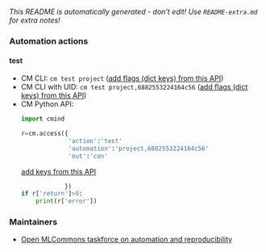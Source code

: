 *This README is automatically generated - don't edit! Use `README-extra.md` for extra notes!*

### Automation actions

#### test

  * CM CLI: ```cm test project``` ([add flags (dict keys) from this API](https://github.com/mlcommons/ck/tree/master/cm-mlops/automation/project/module.py#L15))
  * CM CLI with UID: ```cm test project,6882553224164c56``` ([add flags (dict keys) from this API](https://github.com/mlcommons/ck/tree/master/cm-mlops/automation/project/module.py#L15))
  * CM Python API:
    ```python
    import cmind

    r=cm.access({
                 'action':'test'
                 'automation':'project,6882553224164c56'
                 'out':'con'
    ```
    [add keys from this API](https://github.com/mlcommons/ck/tree/master/cm-mlops/automation/project/module.py#L15)
    ```python
                })
    if r['return']>0:
        print(r['error'])
    ```

### Maintainers

* [Open MLCommons taskforce on automation and reproducibility](https://cKnowledge.org/mlcommons-taskforce)
